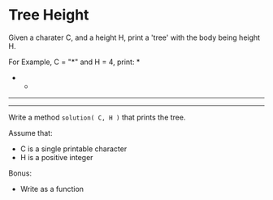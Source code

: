 # Tree Height

Given a charater C, and a height H, print a 'tree' with the body being height H.

For Example, C = "*" and H = 4, print:
   *
  * *
 * * *
* * * *

Write a method `solution( C, H )` that prints the tree.

Assume that:
* C is a single printable character
* H is a positive integer

Bonus:
* Write as a function
